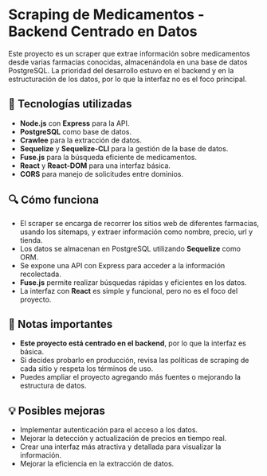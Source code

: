 # Scraping de Medicamentos - Backend Centrado en Datos

Este proyecto es un scraper que extrae información sobre medicamentos desde varias farmacias conocidas, almacenándola en una base de datos PostgreSQL. La prioridad del desarrollo estuvo en el backend y en la estructuración de los datos, por lo que la interfaz no es el foco principal.

## 🚀 Tecnologías utilizadas

- **Node.js** con **Express** para la API.
- **PostgreSQL** como base de datos.
- **Crawlee** para la extracción de datos.
- **Sequelize** y **Sequelize-CLI** para la gestión de la base de datos.
- **Fuse.js** para la búsqueda eficiente de medicamentos.
- **React** y **React-DOM** para una interfaz básica.
- **CORS** para manejo de solicitudes entre dominios.

## 🔍 Cómo funciona

- El scraper se encarga de recorrer los sitios web de diferentes farmacias, usando los sitemaps,  y extraer información como nombre, precio, url y tienda.
- Los datos se almacenan en PostgreSQL utilizando **Sequelize** como ORM.
- Se expone una API con Express para acceder a la información recolectada.
- **Fuse.js** permite realizar búsquedas rápidas y eficientes en los datos.
- La interfaz con **React** es simple y funcional, pero no es el foco del proyecto.

## 📌 Notas importantes

- **Este proyecto está centrado en el backend**, por lo que la interfaz es básica.
- Si decides probarlo en producción, revisa las políticas de scraping de cada sitio y respeta los términos de uso.
- Puedes ampliar el proyecto agregando más fuentes o mejorando la estructura de datos.

## 💡 Posibles mejoras

- Implementar autenticación para el acceso a los datos.
- Mejorar la detección y actualización de precios en tiempo real.
- Crear una interfaz más atractiva y detallada para visualizar la información.
- Mejorar la eficiencia en la extracción de datos.

